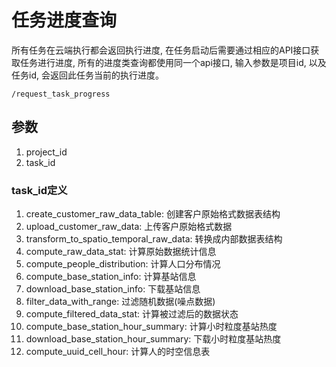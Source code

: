 # 任务进度查询

所有任务在云端执行都会返回执行进度, 在任务启动后需要通过相应的API接口获取任务进行进度, 所有的进度类查询都使用同一个api接口, 输入参数是项目id, 以及任务id, 会返回此任务当前的执行进度。

```
/request_task_progress
```

## 参数

1. project_id
2. task_id

### task_id定义

1. create_customer_raw_data_table: 创建客户原始格式数据表结构
2. upload_customer_raw_data: 上传客户原始格式数据
3. transform_to_spatio_temporal_raw_data: 转换成内部数据表结构
4. compute_raw_data_stat: 计算原始数据统计信息
5. compute_people_distribution: 计算人口分布情况
6. compute_base_station_info: 计算基站信息
7. download_base_station_info: 下载基站信息
8. filter_data_with_range: 过滤随机数据(噪点数据)
9. compute_filtered_data_stat:  计算被过滤后的数据状态
10. compute_base_station_hour_summary: 计算小时粒度基站热度
11. download_base_station_hour_summary: 下载小时粒度基站热度
12. compute_uuid_cell_hour: 计算人的时空信息表